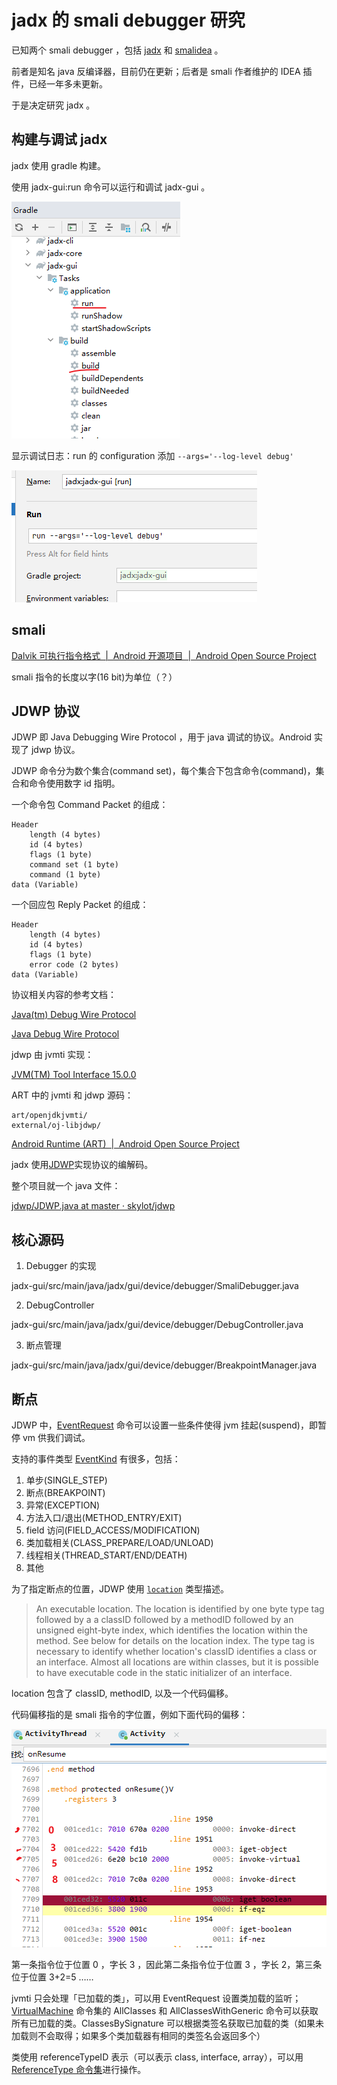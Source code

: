 # jadx 的 smali debugger 研究

已知两个 smali debugger ，包括 [jadx](https://github.com/skylot/jadx) 和 [smalidea](https://github.com/JesusFreke/smalidea) 。

前者是知名 java 反编译器，目前仍在更新；后者是 smali 作者维护的 IDEA 插件，已经一年多未更新。

于是决定研究 jadx 。

## 构建与调试 jadx  

jadx 使用 gradle 构建。

使用 jadx-gui:run 命令可以运行和调试 jadx-gui 。

![](res/images/20221105_02.png)

显示调试日志：run 的 configuration 添加 `--args='--log-level debug'`

![](res/images/20221106_01.png)

## smali

[Dalvik 可执行指令格式  |  Android 开源项目  |  Android Open Source Project](https://source.android.com/docs/core/runtime/instruction-formats)

smali 指令的长度以字(16 bit)为单位（？）

## JDWP 协议

JDWP 即 Java Debugging Wire Protocol ，用于 java 调试的协议。Android 实现了 jdwp 协议。

JDWP 命令分为数个集合(command set)，每个集合下包含命令(command)，集合和命令使用数字 id 指明。

一个命令包 Command Packet 的组成：

```
Header
    length (4 bytes)
    id (4 bytes)
    flags (1 byte)
    command set (1 byte)
    command (1 byte)
data (Variable)
```

一个回应包 Reply Packet 的组成：

```
Header
    length (4 bytes)
    id (4 bytes)
    flags (1 byte)
    error code (2 bytes)
data (Variable)
```

协议相关内容的参考文档：

[Java(tm) Debug Wire Protocol](https://docs.oracle.com/en/java/javase/15/docs/specs/jdwp/jdwp-protocol.html#JDWP_VirtualMachine_AllClassesWithGeneric)

[Java Debug Wire Protocol](https://docs.oracle.com/en/java/javase/15/docs/specs/jdwp/jdwp-spec.html)

jdwp 由 jvmti 实现：

[JVM(TM) Tool Interface 15.0.0](https://docs.oracle.com/en/java/javase/15/docs/specs/jvmti.html#GetBytecodes)

ART 中的 jvmti 和 jdwp 源码：

```
art/openjdkjvmti/
external/oj-libjdwp/
```

[Android Runtime (ART)  |  Android Open Source Project](https://source.android.com/docs/core/architecture/modular-system/art?hl=en)

jadx 使用[JDWP](https://github.com/skylot/jdwp)实现协议的编解码。

整个项目就一个 java 文件：

[jdwp/JDWP.java at master · skylot/jdwp](https://github.com/skylot/jdwp/blob/master/src/main/java/io/github/skylot/jdwp/JDWP.java)

## 核心源码

1. Debugger 的实现

jadx-gui/src/main/java/jadx/gui/device/debugger/SmaliDebugger.java

2. DebugController

jadx-gui/src/main/java/jadx/gui/device/debugger/DebugController.java

3. 断点管理

jadx-gui/src/main/java/jadx/gui/device/debugger/BreakpointManager.java

## 断点

JDWP 中，[EventRequest](https://docs.oracle.com/en/java/javase/15/docs/specs/jdwp/jdwp-protocol.html#JDWP_EventRequest) 命令可以设置一些条件使得 jvm 挂起(suspend)，即暂停 vm 供我们调试。

支持的事件类型 [EventKind](https://docs.oracle.com/en/java/javase/15/docs/specs/jdwp/jdwp-protocol.html#JDWP_EventKind) 有很多，包括：

1. 单步(SINGLE_STEP)  
2. 断点(BREAKPOINT)  
3. 异常(EXCEPTION)  
4. 方法入口/退出(METHOD_ENTRY/EXIT)  
5. field 访问(FIELD_ACCESS/MODIFICATION)  
6. 类加载相关(CLASS_PREPARE/LOAD/UNLOAD)  
7. 线程相关(THREAD_START/END/DEATH)  
8. 其他

为了指定断点的位置，JDWP 使用 [`location`](https://docs.oracle.com/en/java/javase/15/docs/specs/jdwp/jdwp-spec.html#detailed-command-information) 类型描述。

> An executable location. The location is identified by one byte type tag followed by a a classID followed by a methodID followed by an unsigned eight-byte index, which identifies the location within the method. See below for details on the location index. The type tag is necessary to identify whether location's classID identifies a class or an interface. Almost all locations are within classes, but it is possible to have executable code in the static initializer of an interface.

location 包含了 classID, methodID, 以及一个代码偏移。

代码偏移指的是 smali 指令的字位置，例如下面代码的偏移：

![](res/images/20221105_01.png)

第一条指令位于位置 0 ，字长 3 ，因此第二条指令位于位置 3 ，字长 2，第三条位于位置 3+2=5 ……

jvmti 只会处理「已加载的类」，可以用 EventRequest 设置类加载的监听； [VirtualMachine](https://docs.oracle.com/en/java/javase/15/docs/specs/jdwp/jdwp-protocol.html#JDWP_VirtualMachine) 命令集的 AllClasses 和 AllClassesWithGeneric 命令可以获取所有已加载的类。ClassesBySignature 可以根据类签名获取已加载的类（如果未加载则不会取得；如果多个类加载器有相同的类签名会返回多个）

类使用 referenceTypeID 表示（可以表示 class, interface, array），可以用[ReferenceType 命令集](https://docs.oracle.com/en/java/javase/15/docs/specs/jdwp/jdwp-protocol.html#JDWP_ReferenceType)进行操作。


